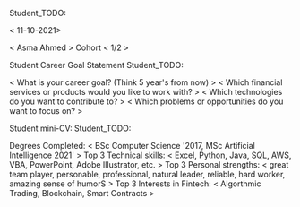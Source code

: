 Student_TODO:

< 11-10-2021>

< Asma Ahmed >
Cohort < 1/2 >

Student Career Goal Statement
Student_TODO:

< What is your career goal? (Think 5 year's from now) >
< Which financial services or products would you like to work with? >
< Which technologies do you want to contribute to? >
< Which problems or opportunities do you want to focus on? >

Student mini-CV:
Student_TODO:

Degrees Completed:
< BSc Computer Science '2017, MSc Artificial Intelligence 2021' >
Top 3 Technical skills:
<  Excel, Python, Java, SQL, AWS, VBA, PowerPoint, Adobe Illustrator, etc. >
Top 3 Personal strengths:
<  great team player, personable, professional, natural leader, reliable, hard worker, amazing sense of humorS >
Top 3 Interests in Fintech:
<  Algorthmic Trading, Blockchain, Smart Contracts >